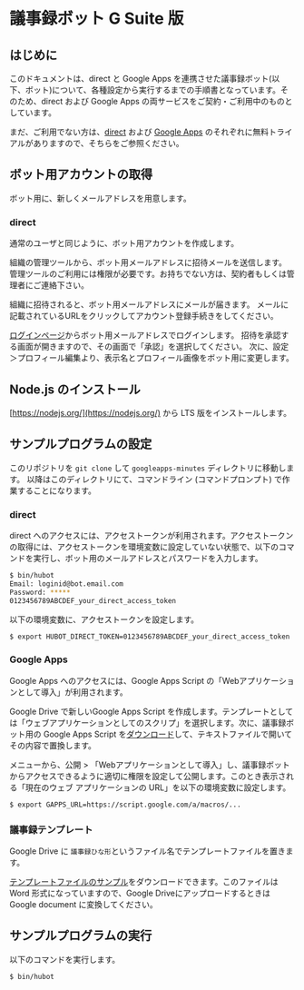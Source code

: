 # 議事録ボット G Suite 版

## はじめに

このドキュメントは、direct と Google Apps を連携させた議事録ボット(以下、ボット)について、各種設定から実行するまでの手順書となっています。そのため、direct および Google Apps の両サービスをご契約・ご利用中のものとしています。

まだ、ご利用でない方は、[direct](https://direct4b.com/ja/) および [Google Apps](https://www.google.co.jp/intx/ja/work/apps/business/) のそれぞれに無料トライアルがありますので、そちらをご参照ください。

## ボット用アカウントの取得

ボット用に、新しくメールアドレスを用意します。

### direct 

通常のユーザと同じように、ボット用アカウントを作成します。

組織の管理ツールから、ボット用メールアドレスに招待メールを送信します。
管理ツールのご利用には権限が必要です。お持ちでない方は、契約者もしくは管理者にご連絡下さい。

組織に招待されると、ボット用メールアドレスにメールが届きます。
メールに記載されているURLをクリックしてアカウント登録手続きをしてください。

[ログインページ](https://direct4b.com/signin)からボット用メールアドレスでログインします。
招待を承認する画面が開きますので、その画面で「承認」を選択してください。
次に、設定＞プロフィール編集より、表示名とプロフィール画像をボット用に変更します。


## Node.js のインストール

[https://nodejs.org/](https://nodejs.org/) から LTS 版をインストールします。

## サンプルプログラムの設定

このリポジトリを `git clone` して `googleapps-minutes` ディレクトリに移動します。
以降はこのディレクトリにて、コマンドライン (コマンドプロンプト) で作業することになります。

### direct

direct へのアクセスには、アクセストークンが利用されます。アクセストークンの取得には、アクセストークンを環境変数に設定していない状態で、以下のコマンドを実行し、ボット用のメールアドレスとパスワードを入力します。

```sh
$ bin/hubot
Email: loginid@bot.email.com
Password: *****
0123456789ABCDEF_your_direct_access_token
```

以下の環境変数に、アクセストークンを設定します。

```sh
$ export HUBOT_DIRECT_TOKEN=0123456789ABCDEF_your_direct_access_token
```

### Google Apps

Google Apps へのアクセスには、Google Apps Script の「Webアプリケーションとして導入」が利用されます。

Google Drive で新しいGoogle Apps Script を作成します。テンプレートとしては「ウェブアプリケーションとしてのスクリプ」を選択します。次に、議事録ボット用の Google Apps Script を[ダウンロード](googleapps-minutes.gs)して、テキストファイルで開いてその内容で置換します。

メニューから、公開 > 「Webアプリケーションとして導入」し、議事録ボットからアクセスできるように適切に権限を設定して公開します。このとき表示される「現在のウェブ アプリケーションの URL」を以下の環境変数に設定します。

```sh
$ export GAPPS_URL=https://script.google.com/a/macros/...
```

### 議事録テンプレート

Google Drive に ``議事録ひな形``というファイル名でテンプレートファイルを置きます。

[テンプレートファイルのサンプル](議事録ひな形.docx)をダウンロードできます。このファイルは Word 形式になっていますので、Google Driveにアップロードするときは Google document に変換してください。

## サンプルプログラムの実行

以下のコマンドを実行します。

```sh
$ bin/hubot
```
